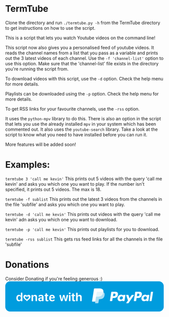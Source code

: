 # TermTube

Clone the directory and run `./termtube.py -h` from the TermTube directory to get instructions on how to use the script.

This is a script that lets you watch Youtube videos on the command line!

This script now also gives you a personalised feed of youtube videos. It reads the channel names from a list that you pass as a variable and prints out the 3 latest videos of each channel. Use the `-f 'channel-list'` option to use this option. Make sure that the 'channel-list' file exists in the directory you're running the script from.

To download videos with this script, use the `-d` option. Check the help menu for more details.

Playlists can be downloaded using the `-p` option. Check the help menu for more details.

To get RSS links for your favourite channels, use the `-rss` option.

It uses the `python-mpv` library to do this. There is also an option in the script that lets you use the already installed `mpv` in your system which has been commented out. It also uses the `youtube-search` library. Take a look at the script to know what you need to have installed before you can run it.

More features will be added soon!

# Examples:

`termtube 3 'call me kevin'`     This prints out 5 videos with the query 'call me kevin' and asks you which one you want to play. If the number isn't specified, it prints out 5 videos. The max is 18.

`termtube -f sublist`           This prints out the latest 3 videos from the channels in the file 'subfile' and asks you which one you want to play.

`termtube -d 'call me kevin'`    This prints out videos with the query 'call me kevin' adn asks you which one you want to download.

`termtube -p 'call me kevin'`    This prints out playlists for you to download.

`termtube -rss sublist`          This gets rss feed links for all the channels in the file 'subfile'

# Donations
Consider Donating if you're feeling generous :)
[![PayPal Donation Link](blue.svg "PayPal Donation Link")](https://www.paypal.me/feedmeplsthx)
